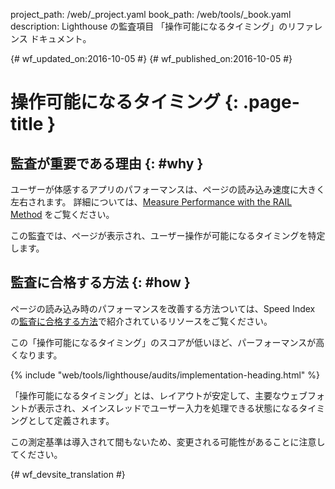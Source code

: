 project_path: /web/_project.yaml
book_path: /web/tools/_book.yaml
description: Lighthouse の監査項目 「操作可能になるタイミング」のリファレンス ドキュメント。

{# wf_updated_on:2016-10-05 #}
{# wf_published_on:2016-10-05 #}

# 操作可能になるタイミング {: .page-title }

##  監査が重要である理由 {: #why }

ユーザーが体感するアプリのパフォーマンスは、ページの読み込み速度に大きく左右されます。
詳細については、[Measure Performance with the RAIL Method](/web/fundamentals/performance/rail) をご覧ください。

この監査では、ページが表示され、ユーザー操作が可能になるタイミングを特定します。


##  監査に合格する方法 {: #how }

ページの読み込み時のパフォーマンスを改善する方法ついては、Speed Index の[監査に合格する方法](speed-index#how)で紹介されているリソースをご覧ください。

この「操作可能になるタイミング」のスコアが低いほど、パーフォーマンスが高くなります。

{% include "web/tools/lighthouse/audits/implementation-heading.html" %}

「操作可能になるタイミング」とは、レイアウトが安定して、主要なウェブフォントが表示され、メインスレッドでユーザー入力を処理できる状態になるタイミングとして定義されます。



この測定基準は導入されて間もないため、変更される可能性があることに注意してください。


{# wf_devsite_translation #}
